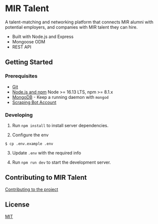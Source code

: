 # MIR Talent

A talent-matching and networking platform that connects MIR alumni with potential employers, and companies with MIR talent they can hire.

- Built with Node.js and Express
- Mongoose ODM
- REST API

## Getting Started

### Prerequisites

- [Git](https://git-scm.com/)
- [Node.js and npm](nodejs.org) Node >= 16.13 LTS, npm >= 8.1.x
- [MongoDB](https://www.mongodb.org/) - Keep a running daemon with `mongod`
- [Scraping Bot Account](https://www.scraping-bot.io/)

### Developing

1. Run `npm install` to install server dependencies.

2. Configure the env
```shell
$ cp .env.example .env
```

3. Update `.env` with the required info

4. Run `npm run dev` to start the development server.


## Contributing to MIR Talent
[Contributing to the project](CONTRIBUTING.md)

## License

[MIT](LICENSE)
